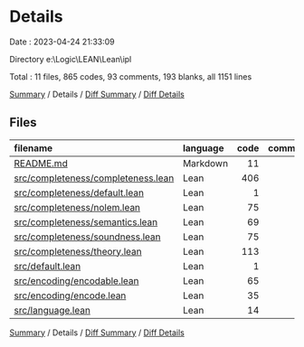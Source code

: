 # Details

Date : 2023-04-24 21:33:09

Directory e:\\Logic\\LEAN\\Lean\\ipl

Total : 11 files,  865 codes, 93 comments, 193 blanks, all 1151 lines

[Summary](results.md) / Details / [Diff Summary](diff.md) / [Diff Details](diff-details.md)

## Files
| filename | language | code | comment | blank | total |
| :--- | :--- | ---: | ---: | ---: | ---: |
| [README.md](/README.md) | Markdown | 11 | 0 | 5 | 16 |
| [src/completeness/completeness.lean](/src/completeness/completeness.lean) | Lean | 406 | 27 | 73 | 506 |
| [src/completeness/default.lean](/src/completeness/default.lean) | Lean | 1 | 5 | 1 | 7 |
| [src/completeness/nolem.lean](/src/completeness/nolem.lean) | Lean | 75 | 6 | 17 | 98 |
| [src/completeness/semantics.lean](/src/completeness/semantics.lean) | Lean | 69 | 9 | 24 | 102 |
| [src/completeness/soundness.lean](/src/completeness/soundness.lean) | Lean | 75 | 5 | 12 | 92 |
| [src/completeness/theory.lean](/src/completeness/theory.lean) | Lean | 113 | 9 | 19 | 141 |
| [src/default.lean](/src/default.lean) | Lean | 1 | 5 | 1 | 7 |
| [src/encoding/encodable.lean](/src/encoding/encodable.lean) | Lean | 65 | 15 | 26 | 106 |
| [src/encoding/encode.lean](/src/encoding/encode.lean) | Lean | 35 | 5 | 10 | 50 |
| [src/language.lean](/src/language.lean) | Lean | 14 | 7 | 5 | 26 |

[Summary](results.md) / Details / [Diff Summary](diff.md) / [Diff Details](diff-details.md)